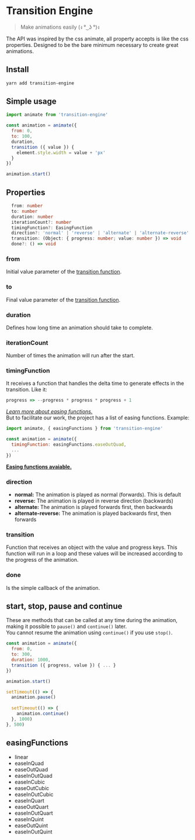 # Transition Engine

> Make animations easily (ง ° ͜ ʖ °)ง

The API was inspired by the css animate, all property accepts is like the css properties. Designed to be the bare minimum necessary to create great animations.

## Install

```sh
yarn add transition-engine
```

## Simple usage

```javascript
import animate from 'transition-engine'

const animation = animate({
  from: 0,
  to: 100,
  duration,
  transition ({ value }) {
    element.style.width = value + 'px'
  }
})

animation.start()
```

## Properties
```typescript
  from: number
  to: number
  duration: number
  iterationCount?: number
  timingFunction?: EasingFunction
  direction?: 'normal' | 'reverse' | 'alternate' | 'alternate-reverse'
  transition: (Object: { progress: number; value: number }) => void
  done?: () => void
```

### from

Initial value parameter of the [transition function](#transition).

### to

Final value parameter of the [transition function](#transition).

### duration

Defines how long time an animation should take to complete.

### iterationCount

Number of times the animation will run after the start.

### timingFunction

It receives a function that handles the delta time to generate effects in the transition. Like it:
```javascript
progress => --progress * progress * progress + 1
```
_[Learn more about easing functions.](https://easings.net/)_  
But to facilitate our work, the project has a list of easing functions. Example:
```javascript
import animate, { easingFunctions } from 'transition-engine'

const animation = animate({
  timingFunction: easingFunctions.easeOutQuad,
  ...
})
```
**[Easing functions avaiable.](#easingFunctions)**  

### direction
- **normal:** The animation is played as normal (forwards). This is default
- **reverse:** The animation is played in reverse direction (backwards)
- **alternate:** The animation is played forwards first, then backwards
- **alternate-reverse:** The animation is played backwards first, then forwards

### transition

Function that receives an object with the value and progress keys. This function will run in a loop and these values will be increased according to the progress of the animation.

### done

Is the simple callback of the animation.

## start, stop, pause and continue

These are methods that can be called at any time during the animation, making it possible to `pause()` and `continue()` later.  
You cannot resume the animation using `continue()` if you use `stop()`.

```javascript
const animation = animate({
  from: 0,
  to: 300,
  duration: 1000,
  transition ({ progress, value }) { ... }
})

animation.start()

setTimeout(() => {
  animation.pause()
  
  setTimeout(() => {
    animation.continue()
  }, 1000)
}, 500)
```

## easingFunctions
- linear
- easeInQuad
- easeOutQuad
- easeInOutQuad
- easeInCubic
- easeOutCubic
- easeInOutCubic
- easeInQuart
- easeOutQuart
- easeInOutQuart
- easeInQuint
- easeOutQuint
- easeInOutQuint
